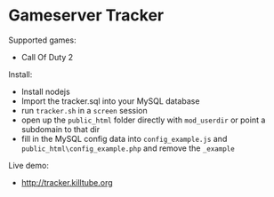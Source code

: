 # Gameserver Tracker

Supported games: 
 - Call Of Duty 2
 
Install:
- Install nodejs
- Import the tracker.sql into your MySQL database
- run `tracker.sh` in a `screen` session
- open up the `public_html` folder directly with `mod_userdir` or point a subdomain to that dir
- fill in the MySQL config data into `config_example.js` and `public_html\config_example.php` and remove the `_example`

Live demo:
 - http://tracker.killtube.org

